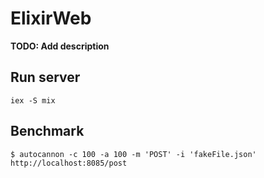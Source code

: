 # ElixirWeb

**TODO: Add description**

## Run server

`iex -S mix`

## Benchmark

`$ autocannon -c 100 -a 100 -m 'POST' -i 'fakeFile.json' http://localhost:8085/post`
